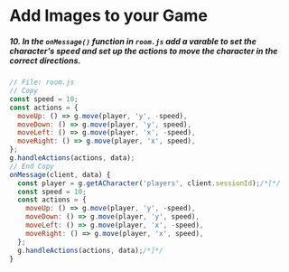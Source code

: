 # Add Images to your Game

##### 10. In the `onMessage()` _function_ in `room.js` add a varable to set the character's speed and set up the actions to move the character in the correct directions.

```javascript
// File: room.js
// Copy
const speed = 10;
const actions = {
  moveUp: () => g.move(player, 'y', -speed),
  moveDown: () => g.move(player, 'y', speed),
  moveLeft: () => g.move(player, 'x', -speed),
  moveRight: () => g.move(player, 'x', speed),
};
g.handleActions(actions, data);
// End Copy
onMessage(client, data) {
  const player = g.getACharacter('players', client.sessionId);/*[*/
  const speed = 10;
  const actions = {
    moveUp: () => g.move(player, 'y', -speed),
    moveDown: () => g.move(player, 'y', speed),
    moveLeft: () => g.move(player, 'x', -speed),
    moveRight: () => g.move(player, 'x', speed),
  };
  g.handleActions(actions, data);/*]*/
}
```